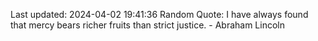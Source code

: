 Last updated: 2024-04-02 19:41:36
Random Quote: I have always found that mercy bears richer fruits than strict justice. - Abraham Lincoln